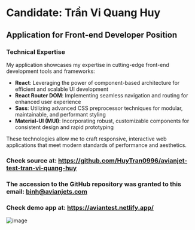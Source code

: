 # Candidate: Trần Vi Quang Huy

## Application for Front-end Developer Position

### Technical Expertise

My application showcases my expertise in cutting-edge front-end development tools and frameworks:

- **React**: Leveraging the power of component-based architecture for efficient and scalable UI development
- **React Router DOM**: Implementing seamless navigation and routing for enhanced user experience
- **Sass**: Utilizing advanced CSS preprocessor techniques for modular, maintainable, and performant styling
- **Material-UI (MUI)**: Incorporating robust, customizable components for consistent design and rapid prototyping

These technologies allow me to craft responsive, interactive web applications that meet modern standards of performance and aesthetics.

### Check source at: https://github.com/HuyTran0996/avianjet-test-tran-vi-quang-huy

### The accession to the GitHub repository was granted to this email: binh@avianjets.com

### Check demo app at: https://aviantest.netlify.app/

![image](https://github.com/user-attachments/assets/d352a808-2872-49c9-92b2-957b692bc189)
